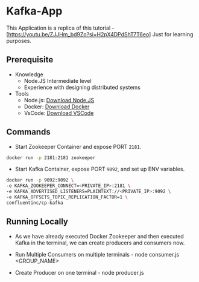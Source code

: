 # Kafka-App

This Application is a replica of this tutorial - [https://youtu.be/ZJJHm_bd9Zo?si=H2pX4DPdShT7T6eo]
Just for learning purposes.

## Prerequisite
- Knowledge
  - Node.JS Intermediate level
  - Experience with designing distributed systems
- Tools
  - Node.js: [Download Node.JS](https://nodejs.org/en)
  - Docker: [Download Docker](https://www.docker.com)
  - VsCode: [Download VSCode](https://code.visualstudio.com)

## Commands
- Start Zookeeper Container and expose PORT `2181`.
```bash
docker run -p 2181:2181 zookeeper
```
- Start Kafka Container, expose PORT `9092`, and set up ENV variables.
```bash
docker run -p 9092:9092 \
-e KAFKA_ZOOKEEPER_CONNECT=<PRIVATE_IP>:2181 \
-e KAFKA_ADVERTISED_LISTENERS=PLAINTEXT://<PRIVATE_IP>:9092 \
-e KAFKA_OFFSETS_TOPIC_REPLICATION_FACTOR=1 \
confluentinc/cp-kafka
```

## Running Locally

- As we have already executed Docker Zookeeper and then executed Kafka in the terminal, we can create producers and consumers now.

- Run Multiple Consumers on multiple terminals - node consumer.js <GROUP_NAME>

- Create Producer on one terminal - node producer.js


